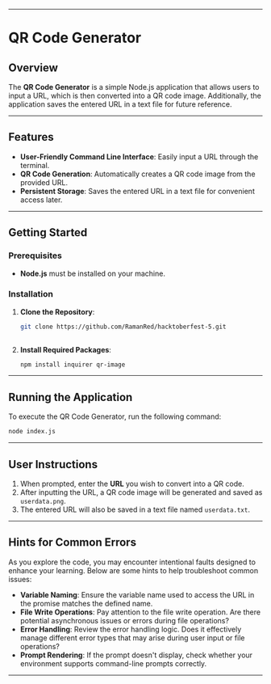 
---

# QR Code Generator

## Overview
The **QR Code Generator** is a simple Node.js application that allows users to input a URL, which is then converted into a QR code image. Additionally, the application saves the entered URL in a text file for future reference.

---

## Features
- **User-Friendly Command Line Interface**: Easily input a URL through the terminal.
- **QR Code Generation**: Automatically creates a QR code image from the provided URL.
- **Persistent Storage**: Saves the entered URL in a text file for convenient access later.

---

## Getting Started

### Prerequisites
- **Node.js** must be installed on your machine.

### Installation

1. **Clone the Repository**:

   ```bash
   git clone https://github.com/RamanRed/hacktoberfest-5.git
 
   ```

2. **Install Required Packages**:

   ```bash
   npm install inquirer qr-image
   ```

---

## Running the Application

To execute the QR Code Generator, run the following command:

```bash
node index.js
```

---

## User Instructions

1. When prompted, enter the **URL** you wish to convert into a QR code.
2. After inputting the URL, a QR code image will be generated and saved as `userdata.png`.
3. The entered URL will also be saved in a text file named `userdata.txt`.

---

## Hints for Common Errors

As you explore the code, you may encounter intentional faults designed to enhance your learning. Below are some hints to help troubleshoot common issues:

- **Variable Naming**: Ensure the variable name used to access the URL in the promise matches the defined name.
- **File Write Operations**: Pay attention to the file write operation. Are there potential asynchronous issues or errors during file operations?
- **Error Handling**: Review the error handling logic. Does it effectively manage different error types that may arise during user input or file operations?
- **Prompt Rendering**: If the prompt doesn't display, check whether your environment supports command-line prompts correctly.

---
